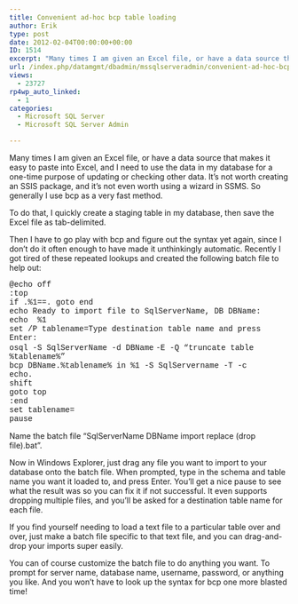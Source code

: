 ```yaml
---
title: Convenient ad-hoc bcp table loading
author: Erik
type: post
date: 2012-02-04T00:00:00+00:00
ID: 1514
excerpt: "Many times I am given an Excel file, or have a data source that makes it easy to paste into Excel, and I need to use the data in my database for a one-time purpose of updating or checking other data. It's not worth creating an SSIS package, and it's not&hellip;"
url: /index.php/datamgmt/dbadmin/mssqlserveradmin/convenient-ad-hoc-bcp-table/
views:
  - 23727
rp4wp_auto_linked:
  - 1
categories:
  - Microsoft SQL Server
  - Microsoft SQL Server Admin

---
```

Many times I am given an Excel file, or have a data source that makes it easy to paste into Excel, and I need to use the data in my database for a one-time purpose of updating or checking other data. It&#8217;s not worth creating an SSIS package, and it&#8217;s not even worth using a wizard in SSMS. So generally I use bcp as a very fast method.

To do that, I quickly create a staging table in my database, then save the Excel file as tab-delimited.

Then I have to go play with bcp and figure out the syntax yet again, since I don&#8217;t do it often enough to have made it unthinkingly automatic. Recently I got tired of these repeated lookups and created the following batch file to help out:

<span style="font-family: courier new,courier;">@echo off<br />:top<br />if .%1==. goto end<br />echo Ready to import file to SqlServerName, DB DBName:<br />echo  %1<br />set /P tablename=Type destination table name and press Enter: <br />osql -S SqlServerName -d DBName</span> <span style="font-family: courier new,courier;"></span><span style="font-family: courier new,courier;">-E -Q &#8220;truncate table %tablename%&#8221;<br />bcp DBName.%tablename% in %1 -S SqlServername -T -c<br />echo.<br />shift<br />goto top<br />:end<br />set tablename=<br />pause</span>

Name the batch file &#8220;SqlServerName DBName import replace (drop file).bat&#8221;.

Now in Windows Explorer, just drag any file you want to import to your database onto the batch file. When prompted, type in the schema and table name you want it loaded to, and press Enter. You&#8217;ll get a nice pause to see what the result was so you can fix it if not successful. It even supports dropping multiple files, and you&#8217;ll be asked for a destination table name for each file.

If you find yourself needing to load a text file to a particular table over and over, just make a batch file specific to that text file, and you can drag-and-drop your imports super easily.

You can of course customize the batch file to do anything you want. To prompt for server name, database name, username, password, or anything you like. And you won&#8217;t have to look up the syntax for bcp one more blasted time!